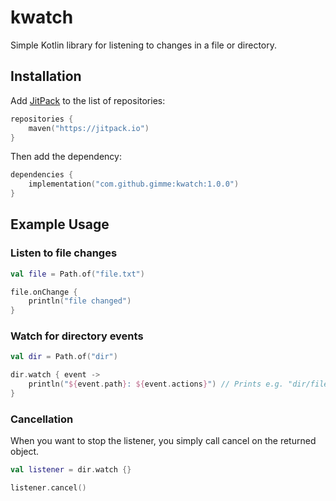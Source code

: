 # kwatch

Simple Kotlin library for listening to changes in a file or directory.


## Installation

Add [JitPack](https://jitpack.io/) to the list of repositories:
```kotlin
repositories {
    maven("https://jitpack.io")
}
```
Then add the dependency:
```kotlin
dependencies {
    implementation("com.github.gimme:kwatch:1.0.0")
}
```


## Example Usage

### Listen to file changes
```kotlin
val file = Path.of("file.txt")

file.onChange {
    println("file changed")
}
```

### Watch for directory events
```kotlin
val dir = Path.of("dir")

dir.watch { event ->
    println("${event.path}: ${event.actions}") // Prints e.g. "dir/file.txt: [MODIFY]"
}
```

### Cancellation
When you want to stop the listener, you simply call cancel on the returned object.

```kotlin
val listener = dir.watch {}

listener.cancel()
```
